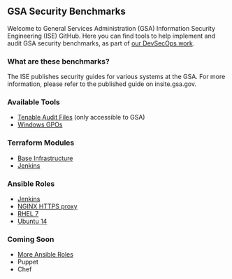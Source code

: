 ## GSA Security Benchmarks

Welcome to General Services Administration (GSA) Information Security Engineering (ISE) GitHub. Here you can find tools to help implement and audit GSA security benchmarks, as part of [our DevSecOps work](https://tech.gsa.gov/guides/dev_sec_ops_guide/).

### What are these benchmarks?

The ISE publishes security guides for various systems at the GSA. For more information, please refer to the published guide on insite.gsa.gov.  

### Available Tools

* [Tenable Audit Files](https://drive.google.com/drive/folders/0BwLUd26GHbxiT1hMVUtRTGNKZjg) (only accessible to GSA)
* [Windows GPOs](https://github.com/GSA/ISE-Security-Benchmark-GPOs)

### Terraform Modules

* [Base Infrastructure](https://github.com/GSA/DevSecOps-Infrastructure)
* [Jenkins](https://github.com/GSA/jenkins-deploy)

### Ansible Roles

* [Jenkins](https://github.com/GSA/jenkins-deploy)
* [NGINX HTTPS proxy](https://github.com/GSA/ansible-https-proxy)
* [RHEL 7](https://github.com/GSA/ansible-os-rhel-7)
* [Ubuntu 14](https://github.com/GSA/ansible-os-ubuntu-14)

### Coming Soon
- [More Ansible Roles](https://github.com/GSA/ISE-Security-Benchmarks/issues/5)
- Puppet
- Chef
